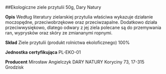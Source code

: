 ##Ekologiczne ziele przytulii 50g, Dary Natury

**Opis** Według literatury zielarskiej przytulia właściwa wykazuje działanie moczopędne, przeciwobrzękowe oraz przeciwzapalne. Dodatkowo działa przeciwwysiękowo, dlatego odwary z jej ziela polecane są do przemywania ran, wyprysków oraz skóry ze zmiananymi ropnymi.

**Skład** Ziele przytulii (produkt rolnictwa ekoloficznego) 100%

**Jednostka certyfikująca** PL-EKO-01

**Producent** Mirosław Angielczyk DARY NATURY
Koryciny 73, 17-315 Grodzisk